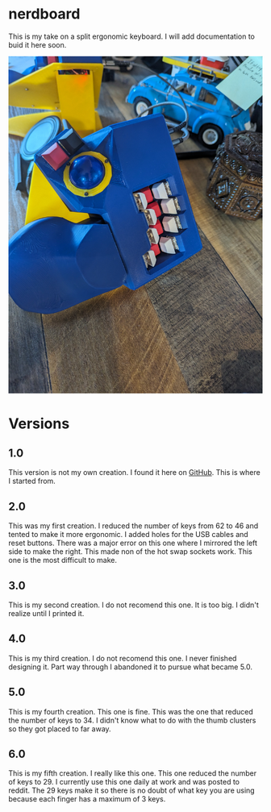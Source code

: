 # nerdboard

This is my take on a split ergonomic keyboard.
I will add documentation to buid it here soon.

<img src="images/PXL_20240308_211952683.jpg">


# Versions
## 1.0
This version is not my own creation. 
I found it here on [GitHub](https://github.com/Schievel1/dactyl_manuform_r_track).
This is where I started from.

## 2.0
This was my first creation.
I reduced the number of keys from 62 to 46 and tented to make it more ergonomic.
I added holes for the USB cables and reset buttons.
There was a major error on this one where I mirrored the left side to make the right. This made non of the hot swap sockets work.
This one is the most difficult to make.

## 3.0
This is my second creation.
I do not recomend this one.
It is too big.
I didn't realize until I printed it.

## 4.0
This is my third creation.
I do not recomend this one.
I never finished designing it.
Part way through I abandoned it to pursue what became 5.0.

## 5.0
This is my fourth creation.
This one is fine. 
This was the one that reduced the number of keys to 34.
I didn't know what to do with the thumb clusters so they got placed to far away.

## 6.0
This is my fifth creation.
I really like this one. 
This one reduced the number of keys to 29.
I currently use this one daily at work and was posted to reddit.
The 29 keys make it so there is no doubt of what key you are using because each finger has a maximum of 3 keys.
